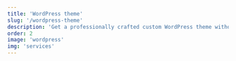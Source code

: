 ```yaml
---
title: 'WordPress theme'
slug: '/wordpress-theme'
description: 'Get a professionally crafted custom WordPress theme without the cruft, tailored for your needs. No off-the-shelf solutions here.'
order: 2
image: 'wordpress'
img: 'services'
---
```


